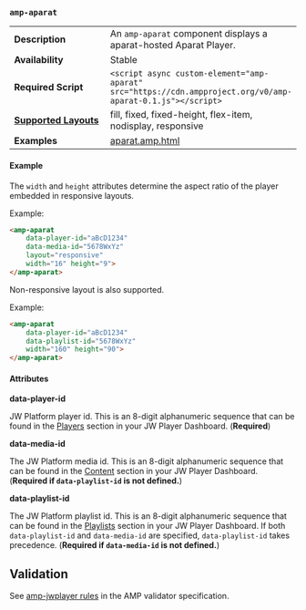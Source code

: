 <!---
Copyright 2016 The AMP HTML Authors. All Rights Reserved.

Licensed under the Apache License, Version 2.0 (the "License");
you may not use this file except in compliance with the License.
You may obtain a copy of the License at

      http://www.apache.org/licenses/LICENSE-2.0

Unless required by applicable law or agreed to in writing, software
distributed under the License is distributed on an "AS-IS" BASIS,
WITHOUT WARRANTIES OR CONDITIONS OF ANY KIND, either express or implied.
See the License for the specific language governing permissions and
limitations under the License.
-->

### <a name="amp-aparat"></a> `amp-aparat`

<table>
  <tr>
    <td width="40%"><strong>Description</strong></td>
    <td>An <code>amp-aparat</code> component displays a aparat-hosted Aparat Player.</td>
  </tr>
  <tr>
    <td width="40%"><strong>Availability</strong></td>
    <td>Stable</td>
  </tr>
  <tr>
    <td width="40%"><strong>Required Script</strong></td>
    <td><code>&lt;script async custom-element="amp-aparat" src="https://cdn.ampproject.org/v0/amp-aparat-0.1.js">&lt;/script></code></td>
  </tr>
  <tr>
    <td class="col-fourty"><strong><a href="https://www.ampproject.org/docs/guides/responsive/control_layout.html">Supported Layouts</a></strong></td>
    <td>fill, fixed, fixed-height, flex-item, nodisplay, responsive</td>
  </tr>
  <tr>
    <td width="40%"><strong>Examples</strong></td>
    <td><a href="https://github.com/ampproject/amphtml/blob/master/examples/aparat.amp.html">aparat.amp.html</a></td>
  </tr>
</table>

#### Example

The `width` and `height` attributes determine the aspect ratio of the player embedded in responsive layouts.

Example:

```html
<amp-aparat
    data-player-id="aBcD1234"
    data-media-id="5678WxYz"
    layout="responsive"
    width="16" height="9">
</amp-aparat>
```

Non-responsive layout is also supported.

Example:

```html
<amp-aparat
    data-player-id="aBcD1234"
    data-playlist-id="5678WxYz"
    width="160" height="90">
</amp-aparat>
```

#### Attributes

**data-player-id**

JW Platform player id. This is an 8-digit alphanumeric sequence that can be found in the [Players](https://dashboard.aparat.com/#/players) section in your JW Player Dashboard. (**Required**)

**data-media-id**

The JW Platform media id. This is an 8-digit alphanumeric sequence that can be found in the [Content](https://dashboard.jwplayer.com/#/content) section in your JW Player Dashboard. (**Required if `data-playlist-id` is not defined.**)

**data-playlist-id**

The JW Platform playlist id. This is an 8-digit alphanumeric sequence that can be found in the [Playlists](https://dashboard.jwplayer.com/#/content/playlists) section in your JW Player Dashboard.  If both `data-playlist-id` and `data-media-id` are specified, `data-playlist-id` takes precedence.  (**Required if `data-media-id` is not defined.**)

## Validation
See [amp-jwplayer rules](https://github.com/ampproject/amphtml/blob/master/extensions/amp-aparat/0.1/validator-amp-aparat.protoascii) in the AMP validator specification.
